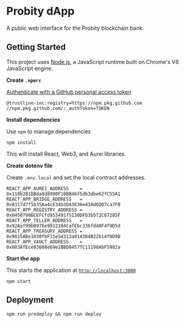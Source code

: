 # Probity dApp

A public web interface for the Probity blockchain bank.

## Getting Started

This project uses [Node.js](https://nodejs.org/en/), a JavaScript runtime built on Chrome's V8 JavaScript engine.

**Create `.npmrc`**

[Authenticate with a GitHub personal access token](https://docs.github.com/en/packages/guides/configuring-npm-for-use-with-github-packages#authenticating-with-a-personal-access-token)

```
@trustline-inc:registry=https://npm.pkg.github.com
//npm.pkg.github.com/:_authToken=TOKEN
```

**Install dependencies**

Use `npm` to manage dependencies

```
npm install
```

This will install React, Web3, and Aurei libraries.

**Create dotenv file**

Create `.env.local` and set the local contract addresses.

```
REACT_APP_AUREI_ADDRESS    = 0x118b2B1DBda8d8990F10BB46f5db3dbe62fC55A1
REACT_APP_BRIDGE_ADDRESS   = 0x8317d7f5b35Aa4cE34b3DA3E36e410d6D07ca7FB
REACT_APP_REGISTRY_ADDRESS = 0x0450790BCEFCfd953491f5130DFD3b572C67285F
REACT_APP_TELLER_ADDRESS   = 0x92Aaf99bB976e9912184CafEbc336fd40F4f9D5d
REACT_APP_TREASURY_ADDRESS = 0x9815ABe1030fbF11e54313a014384B22b14f0D9B
REACT_APP_VAULT_ADDRESS    = 0x003AfEce03608e69e1BBD8457fC11198AbF5982a
```

**Start the app**

This starts the application at [`http://localhost:3000`](http://localhost:3000)

```
npm start
```

## Deployment

```
npm run predeploy && npm run deploy
```
